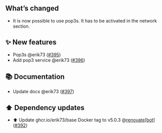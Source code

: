 ## What’s changed

- It is now possible to use pop3s. It has to be activated in the network section.

## ✨ New features

- Pop3s @erik73 ([#395](https://github.com/erik73/addon-mail/pull/395))
- Add pop3 service @erik73 ([#396](https://github.com/erik73/addon-mail/pull/396))

## 📚 Documentation

- Update docs @erik73 ([#397](https://github.com/erik73/addon-mail/pull/397))

## ⬆️ Dependency updates

- ⬆️ Update ghcr.io/erik73/base Docker tag to v5.0.3 @[renovate[bot]](https://github.com/apps/renovate) ([#392](https://github.com/erik73/addon-mail/pull/392))
